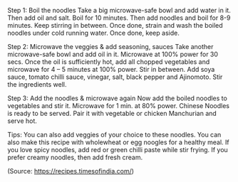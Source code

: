 Step 1: Boil the noodles
  Take a big microwave-safe bowl and add water in it. Then add oil and salt. Boil for 10 minutes. Then add noodles and boil for 8-9 minutes. Keep stirring in between. Once done, strain and wash the boiled noodles under cold running water. Once done, keep aside.

Step 2: Microwave the veggies & add seasoning, sauces
  Take another microwave-safe bowl and add oil in it. Microwave at 100% power for 30 secs. Once the oil is sufficiently hot, add all chopped vegetables and microwave for 4 – 5 minutes at 100% power. Stir in between. Add soya sauce, tomato chilli sauce, vinegar, salt, black pepper and Ajinomoto. Stir the ingredients well.

Step 3: Add the noodles & microwave again
  Now add the boiled noodles to vegetables and stir it. Microwave for 1 min. at 80% power. Chinese Noodles is ready to be served. Pair it with vegetable or chicken Manchurian and serve hot.

Tips:
  You can also add veggies of your choice to these noodles.
  You can also make this recipe with wholewheat or egg noogles for a healthy meal.
  If you love spicy noodles, add red or green chilli paste while stir frying.
  If you prefer creamy noodles, then add fresh cream.

(Source: https://recipes.timesofindia.com/)
